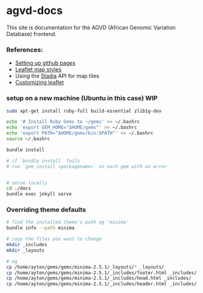 # agvd-docs
This site is documentation for the AGVD (African Genomic Variation Database) frontend.


### References:

 - [Setting up github pages](https://github.com/tomcam/least-github-pages)
 - [Leaflet map styles](https://leaflet-extras.github.io/leaflet-providers/preview/)
 - Using the [Stadia](https://client.stadiamaps.com/dashboard/#/property/28053/) API for map tiles
 - [Customizing leaflet](https://leafletjs.com/reference.html)


### setup on a new machine (Ubuntu in this case) WIP

```bash
sudo apt-get install ruby-full build-essential zlib1g-dev

echo '# Install Ruby Gems to ~/gems' >> ~/.bashrc
echo 'export GEM_HOME="$HOME/gems"' >> ~/.bashrc
echo 'export PATH="$HOME/gems/bin:$PATH"' >> ~/.bashrc
source ~/.bashrc

bundle install 

# if `bundle install` fails
# run `gem install <packagename>` on each gem with an error


# serve locally
cd ./docs
bundle exec jekyll serve

```

### Overriding theme defaults

```bash 
# find the installed theme's path eg 'minima'
bundle info --path minima

# copy the files you want to change
mkdir _includes
mkdir _layouts

# eg
cp /home/ayton/gems/gems/minima-2.5.1/_layouts/* _layouts/
cp /home/ayton/gems/gems/minima-2.5.1/_includes/footer.html _includes/
cp /home/ayton/gems/gems/minima-2.5.1/_includes/head.html _includes/
cp /home/ayton/gems/gems/minima-2.5.1/_includes/header.html _includes/
```